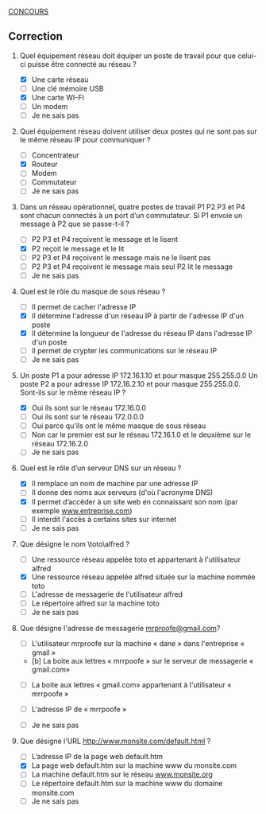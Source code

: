 [CONCOURS](https://mrproof.blogspot.com/2010/09/qcm-reseaux-informatique-et_23.html)
## Correction

1. Quel équipement réseau doit équiper un poste de travail pour que celui-ci puisse être connecté au réseau ? 
    + [x]  Une carte réseau
    + [ ]  Une clé mémoire USB
    + [x]  Une carte WI-FI
    + [ ]  Un modem
    + [ ]  Je ne sais pas

2. Quel équipement réseau doivent utiliser deux postes qui ne sont pas sur le même réseau IP pour communiquer ?

    + [ ]  Concentrateur
    + [x]  Routeur
    + [ ]  Modem
    + [ ]  Commutateur
    + [ ]  Je ne sais pas

3. Dans un réseau opérationnel, quatre postes de travail P1 P2 P3 et P4 sont chacun connectés à un port d’un commutateur. Si P1 envoie un message à P2 que se passe-t-il ?

    + [ ]  P2 P3 et P4 reçoivent le message et le lisent
    + [x]  P2 reçoit le message et le lit
    + [ ]  P2 P3 et P4 reçoivent le message mais ne le lisent pas
    + [ ]  P2 P3 et P4 reçoivent le message mais seul P2 lit le message
    + [ ]  Je ne sais pas

4. Quel est le rôle du masque de sous réseau ?

    + [ ]  Il permet de cacher l'adresse IP
    + [x]  Il détermine l'adresse d'un réseau IP à partir de l'adresse IP d'un poste
    + [x]  Il détermine la longueur de l'adresse du réseau IP dans l'adresse IP d'un poste
    + [ ]  Il permet de crypter les communications sur le réseau IP
    + [ ]  Je ne sais pas

5. Un poste P1 a pour adresse IP 172.16.1.10 et pour masque 255.255.0.0 Un poste P2 a pour adresse IP 172.16.2.10 et pour masque 255.255.0.0. Sont-ils sur le même réseau IP ?

    + [x]  Oui ils sont sur le réseau 172.16.0.0
    + [ ]  Oui ils sont sur le réseau 172.0.0.0
    + [ ]  Oui parce qu'ils ont le même masque de sous réseau
    + [ ]  Non car le premier est sur le réseau 172.16.1.0 et le deuxième sur le réseau 172.16.2.0
    + [ ]  Je ne sais pas

6. Quel est le rôle d’un serveur DNS sur un réseau ?

    + [x]  Il remplace un nom de machine par une adresse IP
    + [ ]  Il donne des noms aux serveurs (d'où l'acronyme DNS)
    + [x]  Il permet d’accéder à un site web en connaissant son nom (par exemple www.entreprise.com)
    + [ ]  Il interdit l'accès à certains sites sur internet
    + [ ]  Je ne sais pas

7. Que désigne le nom  \\toto\alfred ?

    + [ ]  Une ressource réseau appelée toto et appartenant à l'utilisateur alfred
    + [x]  Une ressource réseau appelée alfred située sur la machine nommée toto
    + [ ]  L'adresse de messagerie de l'utilisateur alfred
    + [ ]  Le répertoire alfred sur la machine toto
    + [ ]  Je ne sais pas

8. Que désigne l'adresse de messagerie mrproofe@gmail.com?

    + [ ]  L'utilisateur mrproofe sur la machine « dane » dans l'entreprise « gmail »
    + [b]  La boite aux lettres « mrrpoofe » sur le serveur de messagerie « gmail.com»
    + [ ]  La boite aux lettres « gmail.com» appartenant à l'utilisateur « mrrpoofe »
    + [ ]  L'adresse IP de « mrrpoofe »
    + [ ]  Je ne sais pas


9. Que désigne l'URL http://www.monsite.com/default.html ?

    + [ ]  L’adresse IP de la page web default.htm
    + [x]  La page web default.htm sur la machine www du monsite.com
    + [ ]  La machine default.htm sur le réseau www.monsite.org
    + [ ]  Le répertoire default.htm sur la machine www du domaine monsite.com
    + [ ]  Je ne sais pas
